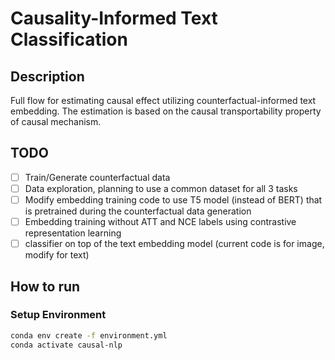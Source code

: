 # Causality-Informed Text Classification

## Description

Full flow for estimating causal effect utilizing counterfactual-informed text embedding. The estimation is based on the causal transportability property of causal mechanism. 

## TODO

- [ ] Train/Generate counterfactual data
- [ ] Data exploration, planning to use a common dataset for all 3 tasks
- [ ] Modify embedding training code to use T5 model (instead of BERT) that is pretrained during the counterfactual data generation 
- [ ] Embedding training without ATT and NCE labels using contrastive representation learning
- [ ] classifier on top of the text embedding model (current code is for image, modify for text)

## How to run
### Setup Environment
```bash
conda env create -f environment.yml
conda activate causal-nlp
```